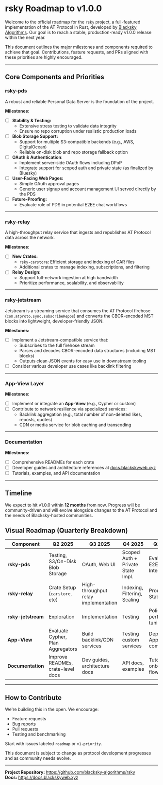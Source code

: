 # rsky Roadmap to v1.0.0

Welcome to the official roadmap for the `rsky` project, a full-featured implementation of the AT Protocol in Rust, developed by [Blacksky Algorithms](https://blackskyweb.xyz). Our goal is to reach a stable, production-ready v1.0.0 release within the next year.

This document outlines the major milestones and components required to achieve that goal. Contributions, feature requests, and PRs aligned with these priorities are highly encouraged.

---

## Core Components and Priorities

### rsky-pds
A robust and reliable Personal Data Server is the foundation of the project.

**Milestones:**
- [ ] **Stability & Testing:**
  - Extensive stress testing to validate data integrity
  - Ensure no repo corruption under realistic production loads
- [ ] **Blob Storage Support:**
  - Support for multiple S3-compatible backends (e.g., AWS, DigitalOcean)
  - Reliable on-disk blob and repo storage fallback option
- [ ] **OAuth & Authentication:**
  - Implement server-side OAuth flows including DPoP
  - Integrate support for scoped auth and private state (as finalized by Bluesky)
- [ ] **User-Facing Web Pages:**
  - Simple OAuth approval pages
  - Generic user signup and account management UI served directly by the PDS
- [ ] **Future-Proofing:**
  - Evaluate role of PDS in potential E2EE chat workflows

---

### rsky-relay
A high-throughput relay service that ingests and republishes AT Protocol data across the network.

**Milestones:**
- [ ] **New Crates:**
  - `rsky-carstore`: Efficient storage and indexing of CAR files
  - Additional crates to manage indexing, subscriptions, and filtering
- [ ] **Relay Design:**
  - Support full-network ingestion at high bandwidth
  - Prioritize performance, scalability, and observability

---
### rsky-jetstream
Jetstream is a streaming service that consumes the AT Protocol firehose (`com.atproto.sync.subscribeRepos`) and converts the CBOR-encoded MST blocks into lightweight, developer-friendly JSON.

**Milestones:**
- [ ] Implement a Jetstream-compatible service that:
  - Subscribes to the full firehose stream
  - Parses and decodes CBOR-encoded data structures (including MST blocks)
  - Outputs clean JSON events for easy use in downstream tooling
- [ ] Consider various developer use cases like backlink filtering

---

### App-View Layer

**Milestones:**
- [ ] Implement or integrate an **App-View** (e.g., Cypher or custom)
- [ ] Contribute to network resilience via specialized services:
  - Backlink aggregation (e.g., total number of non-deleted likes, reposts, quotes)
  - CDN or media service for blob caching and transcoding

---

### Documentation

**Milestones:**
- [ ] Comprehensive READMEs for each crate
- [ ] Developer guides and architecture references at [docs.blackskyweb.xyz](https://docs.blackskyweb.xyz)
- [ ] Tutorials, examples, and API documentation

---

## Timeline
We expect to hit v1.0.0 within **12 months** from now. Progress will be community-driven and will evolve alongside changes to the AT Protocol and the needs of Blacksky-hosted communities.

## Visual Roadmap (Quarterly Breakdown)

| Component        | Q2 2025                        | Q3 2025                             | Q4 2025                          | Q1 2026                        |
|------------------|--------------------------------|-------------------------------------|----------------------------------|--------------------------------|
| **rsky-pds**     | Testing, S3/On-Disk Blob Storage | OAuth, Web UI         | Scoped Auth + Private State Impl. | Evaluate E2EE Chat Integration |
| **rsky-relay**   | Crate Setup (`carstore`, etc)  | High-throughput relay implementation | Indexing, Filtering, Scaling     | Production Stabilization       |
| **rsky-jetstream** | Exploration | Implementation  | Testing       | Polishing, performance tuning  |
| **App-View**     | Evaluate Cypher, Plan Aggregators | Build backlink/CDN services         | Testing custom services          | Deploy App-View components     |
| **Documentation**| Improve READMEs, crate-level docs | Dev guides, architecture docs       | API docs, examples               | Tutorials, onboarding flows    |

---

## How to Contribute
We're building this in the open. We encourage:
- Feature requests
- Bug reports
- Pull requests
- Testing and benchmarking

Start with issues labeled `roadmap` or `v1-priority`.

This document is subject to change as protocol development progresses and as community needs evolve.

---

**Project Repository:** https://github.com/blacksky-algorithms/rsky  
**Docs:** https://docs.blackskyweb.xyz
